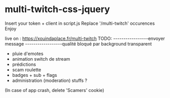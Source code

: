# multi-twitch-css-jquery

Insert your token + client in script.js
Replace '/multi-twitch' occurences
Enjoy

live on : https://xouindaplace.fr/multi-twitch
TODO: 
-----------------envoyer message
------------------qualité bloqué par background transparent
- pluie d'emotes
- animation switch de stream 
- prédictions
- scam roulette 
- badges + sub + flags
- administration (moderation) stuffs ?

(In case of app crash, delete 'Scamers' cookie)
